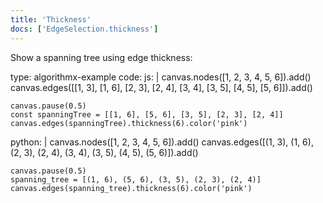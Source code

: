 ```yaml
---
title: 'Thickness'
docs: ['EdgeSelection.thickness']
---
```


Show a spanning tree using edge thickness:

<data type='yaml'>
type: algorithmx-example
code:
  js: |
    canvas.nodes([1, 2, 3, 4, 5, 6]).add()
    canvas.edges([[1, 3], [1, 6], [2, 3], [2, 4],
        [3, 4], [3, 5], [4, 5], [5, 6]]).add()
    
    canvas.pause(0.5)
    const spanningTree = [[1, 6], [5, 6], [3, 5], [2, 3], [2, 4]]
    canvas.edges(spanningTree).thickness(6).color('pink')
  python: |
    canvas.nodes([1, 2, 3, 4, 5, 6]).add()
    canvas.edges([(1, 3), (1, 6), (2, 3), (2, 4),
        (3, 4), (3, 5), (4, 5), (5, 6)]).add()
    
    canvas.pause(0.5)
    spanning_tree = [(1, 6), (5, 6), (3, 5), (2, 3), (2, 4)]
    canvas.edges(spanning_tree).thickness(6).color('pink')
</data>
